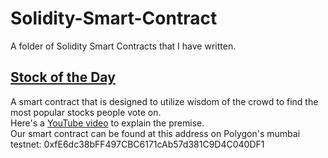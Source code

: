 # Solidity-Smart-Contract
A folder of Solidity Smart Contracts that I have written.

## [Stock of the Day](https://github.com/HanzeHu98/Solidity-Smart-Contract/blob/main/contracts/StockOfTheDay.sol)
A smart contract that is designed to utilize wisdom of the crowd to find the most popular stocks people vote on.<br>
Here's a [YouTube video](https://studio.youtube.com/video/6xQLidkQZj4/edit) to explain the premise.<br>
Our smart contract can be found at this address on Polygon's mumbai testnet: 0xfE6dc38bFF497CBC6171cAb57d381C9D4C040DF1
